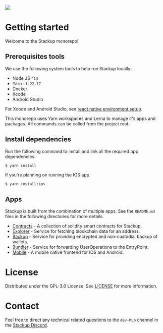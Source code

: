 ![](https://i.imgur.com/hNJp1R1.png)

# Getting started

Welcome to the Stackup monorepo!

## Prerequisites tools

We use the following system tools to help run Stackup locally:

- Node JS `^14`
- Yarn `~1.22.17`
- Docker
- Xcode
- Android Studio

For Xcode and Android Studio, see [react native environment setup](https://reactnative.dev/docs/environment-setup).

This monorepo uses Yarn workspaces and Lerna to manage it's apps and packages. All commands can be called from the project root.

## Install dependencies

Run the following command to install and link all the required app dependencies.

```bash
$ yarn install
```

If you're planning on running the IOS app.

```
$ yarn install:ios
```

## Apps

Stackup is built from the combination of multiple apps. See the `README.md` files in the following directories for more details.

- [Contracts](./apps/contracts) - A collection of solidity smart contracts for Stackup.
- [Explorer](./apps/explorer) - Service for fetching blockchain data for an address.
- [Backup](./apps/backup) - Service for providing encrypted and non-custodial backup of wallets.
- [Bundler](./apps/bundler) - Service for forwarding UserOperations to the EntryPoint.
- [Mobile](./apps/mobile) - A mobile native frontend for IOS and Android.

# License

Distributed under the GPL-3.0 License. See [LICENSE](./LICENSE) for more information.

# Contact

Feel free to direct any technical related questions to the `dev-hub` channel in the [Stackup Discord](https://discord.gg/FpXmvKrNed).
